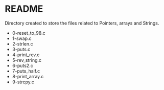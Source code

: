 # README #

Directory created to store the files related to Pointers, arrays and Strings.

* 0-reset_to_98.c
* 1-swap.c
* 2-strlen.c
* 3-puts.c
* 4-print_rev.c
* 5-rev_string.c
* 6-puts2.c
* 7-puts_half.c
* 8-print_array.c
* 9-strcpy.c
